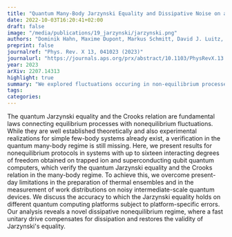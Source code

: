 ```yaml
---
title: "Quantum Many-Body Jarzynski Equality and Dissipative Noise on a Digital Quantum Computer"
date: 2022-10-03T16:20:41+02:00
draft: false
image: "/media/publications/19_jarzynski/jarzynski.png"
authors: "Dominik Hahn, Maxime Dupont, Markus Schmitt, David J. Luitz, Marin Bukov"
preprint: false
journalref: "Phys. Rev. X 13, 041023 (2023)"
journalurl: "https://journals.aps.org/prx/abstract/10.1103/PhysRevX.13.041023"
year: 2023
arXiv: 2207.14313
highlight: true
summary: "We explored fluctuations occuring in non-equilibrium processes implemented on a quantum processor, veryfying, for example, the Jarzynski equality in the regime of many interacting qubits."
tags:
categories:
---
```


The quantum Jarzynski equality and the Crooks relation are fundamental laws connecting equilibrium processes with nonequilibrium fluctuations. While they are well established theoretically and also experimental realizations for simple few-body systems already exist, a verification in the quantum many-body regime is still missing. Here, we present results for nonequilibrium protocols in systems with up to sixteen interacting degrees of freedom obtained on trapped ion and superconducting qubit quantum computers, which verify the quantum Jarzynski equality and the Crooks relation in the many-body regime. To achieve this, we overcome present-day limitations in the preparation of thermal ensembles and in the measurement of work distributions on noisy intermediate-scale quantum devices. We discuss the accuracy to which the Jarzynski equality holds on different quantum computing platforms subject to platform-specific errors. Our analysis reveals a novel dissipative nonequilibrium regime, where a fast unitary drive compensates for dissipation and restores the validity of Jarzynski's equality.
